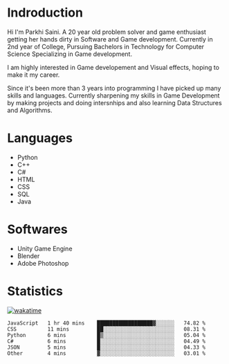 # Indroduction
Hi I'm Parkhi Saini. A 20 year old problem solver and game enthusiast getting her hands dirty in Software and Game development. Currently in 2nd year of College, Pursuing Bachelors in Technology for Computer Science Specializing in Game development.

I am highly interested in Game developement and Visual effects, hoping to make it my career.

Since it's been more than 3 years into programming I have picked up many skills and languages. Currently sharpening my skills in Game Development by making projects and doing intersnhips and also learning Data Structures and Algorithms.

# Languages

- Python 
- C++
- C#
- HTML 
- CSS
- SQL
- Java

# Softwares

- Unity Game Engine
- Blender
- Adobe Photoshop

# Statistics
[![wakatime](https://wakatime.com/badge/user/659f56cf-9635-4f70-9140-7dbdc934cfec.svg)](https://wakatime.com/@659f56cf-9635-4f70-9140-7dbdc934cfec)
<!--START_SECTION:waka-->

```text
JavaScript   1 hr 40 mins    ██████████████████▓░░░░░░   74.82 %
CSS          11 mins         ██░░░░░░░░░░░░░░░░░░░░░░░   08.31 %
Python       6 mins          █▒░░░░░░░░░░░░░░░░░░░░░░░   05.04 %
C#           6 mins          █░░░░░░░░░░░░░░░░░░░░░░░░   04.49 %
JSON         5 mins          █░░░░░░░░░░░░░░░░░░░░░░░░   04.33 %
Other        4 mins          ▓░░░░░░░░░░░░░░░░░░░░░░░░   03.01 %
```

<!--END_SECTION:waka-->











